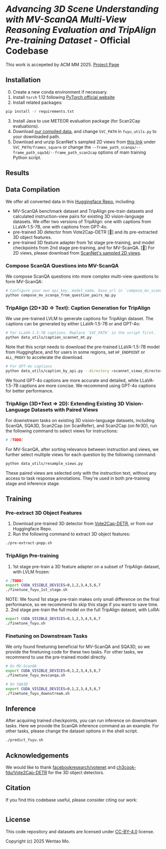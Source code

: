# _Advancing 3D Scene Understanding with MV-ScanQA Multi-View Reasoning Evaluation and TripAlign Pre-training Dataset_ - Official Codebase

This work is accepeted by ACM MM 2025. [Project Page](matthewdm0816.github.io/mv-scanqa/)

## Installation
0. Create a new conda environment if necessary.
1. Install `torch` 1.12 following [PyTorch official website](https://pytorch.org/get-started/locally/)
2. Install related packages:
```bash
pip install -r requirements.txt
```
3. Install Java to use METEOR evaluation package (for Scan2Cap evaluations).
4. Download [our compiled data](https://huggingface.co/datasets/kmichiru/SVC), and change `SVC_PATH` in `fuyu_utils.py` to your downloaded path.
5. Download and unzip ScanNet's sampled 2D views from [this link](http://kaldir.vc.in.tum.de/3dsis/scannet_train_images.zip) under `SVC_PATH/frames_square` or change the `--frame_path_scanqa/--frame_path_sqa3d/--frame_path_scan2cap` options of main training Python script.


## Results

## Data Compilation
We offer all converted data in this [Huggingface Repo](https://huggingface.co/datasets/kmichiru/SVC), including:
- MV-ScanQA benchmark dataset and TripAlign pre-train datasets and calculated instruction-view pairs for existing 3D vision-language datasets. We offer two versions of TripAlign: one with captions from LLaVA-1.5-7B, one with captions from GPT-4o.
- pre-trained 3D detector from Vote2Cap-DETR [🚧] and its pre-extracted 3D object features.
- pre-trained 3D feature adapter from 1st stage pre-training, and model checkpoints from 2nd stage pre-training, and for MV-ScanQA. [🚧]
For 2D views, please download from [ScanNet's sampled 2D views](http://kaldir.vc.in.tum.de/3dsis/scannet_train_images.zip).

### Compose ScanQA Questions into MV-ScanQA
We compose ScanQA questions into more complex multi-view questions to form MV-ScanQA:
```bash
# Configure your own api_key, model_name, base_url in `compose_mv_scanqa_from_question_pairs.py` first.
python compose_mv_scanqa_from_question_pairs_mp.py
```

### TripAlign (2D+3D => Text): Caption Generation for TripAlign
We use pre-trained LVLM to generate captions for TripAlign dataset. The captions can be generated by either LLaVA-1.5-7B or and GPT-4o:
```bash
# For LLaVA-1.5-7B captions. Replace `SVC_PATH` in the script first.
python data_utils/caption_scannet_mt.py
```
Note that this script needs to download the pre-trained LLaVA-1.5-7B model from Huggingface, and for users in some regions, set `HF_ENDPOINT` or `ALL_PROXY` to accelerate the download.
```bash
# For GPT-4o captions
python data_utils/caption_by_api.py --directory <scannet_views_directory> --api_key <your_openai_api_key>
```
We found GPT-4o captions are more accurate and detailed, while LLaVA-1.5-7B captions are more concise. We recommend using GPT-4o captions for better performance.

### TripAlign (3D+Text => 2D): Extending Existing 3D Vision-Language Datasets with Paired Views
For downstream tasks on existing 3D vision-language datasets, including ScanQA, SQA3D, Scan2Cap (on ScanRefer), and Scan2Cap (on Nr3D), run the following command to select views for instructions:
```bash
# [TODO]
```
For MV-ScanQA, after sorting relevance between instruction and views, we further select multiple views for each question by the following command:
```bash
python data_utils/resample_views.py
```
These paired views are selected only with the instruction text, without any access to task response annotations. They're used in both pre-training stage and inference stage.

## Training

### Pre-extract 3D Object Features
1. Download pre-trained 3D detector from [Vote2Cap-DETR](ch3cook-fdu/Vote2Cap-DETR), or from our Huggingface Repo.
2. Run the following command to extract 3D object features:
```bash
./pre-extract-pnpp.sh
```


### TripAlign Pre-training
1. 1st stage pre-train a 3D feature adapter on a subset of TripAlign dataset, with LVLM frozen:
```bash
# [TODO]
export CUDA_VISIBLE_DEVICES=0,1,2,3,4,5,6,7
./finetune_fuyu_1st_stage.sh
```
NOTE: We found 1st stage pre-train makes only small difference on the final performance, so we recommend to skip this stage if you want to save time.
2. 2nd stage pre-train the full model on the full TripAlign dataset, with LoRA:
```bash
export CUDA_VISIBLE_DEVICES=0,1,2,3,4,5,6,7
./finetune_fuyu.sh
```

### Finetuning on Downstream Tasks
We only found finetuning beneficial for MV-ScanQA and SQA3D, so we provide the finetuning code for these two tasks. For other tasks, we recommend to use the pre-trained model directly.
```bash
# On MV-ScanQA
export CUDA_VISIBLE_DEVICES=0,1,2,3,4,5,6,7
./finetune_fuyu_mvscanqa.sh
```
```bash
# On SQA3D
export CUDA_VISIBLE_DEVICES=0,1,2,3,4,5,6,7
./finetune_fuyu_downstream.sh
```

## Inference
After acquiring trained checkpoints, you can run inference on downstream tasks. Here we provide the ScanQA inference command as an example. For other tasks, please change the dataset options in the shell script.
```bash
./predict_fuyu.sh
```

## Acknowledgements
We would like to thank [facebookresearch/votenet](https://github.com/facebookresearch/votenet) and [ch3cook-fdu/Vote2Cap-DETR](https://github.com/ch3cook-fdu/Vote2Cap-DETR) for the 3D object detectors.

## Citation
If you find this codebase useful, please consider citing our work:
```bibtex
```

## License
This code repository and datasets are licensed under [CC-BY-4.0](https://creativecommons.org/licenses/by/4.0/) license.

Copyright (c) 2025 Wentao Mo.
